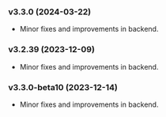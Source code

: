 ### v3.3.0 (2024-03-22)

- Minor fixes and improvements in backend.


### v3.2.39 (2023-12-09)

- Minor fixes and improvements in backend.


### v3.3.0-beta10 (2023-12-14)

- Minor fixes and improvements in backend.


